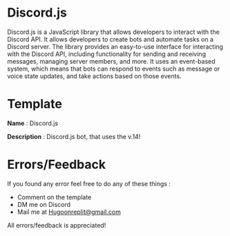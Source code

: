 # Discord.js

Discord.js is a JavaScript library that allows developers to interact with the Discord API. It allows developers to create bots and automate tasks on a Discord server. The library provides an easy-to-use interface for interacting with the Discord API, including functionality for sending and receiving messages, managing server members, and more. It uses an event-based system, which means that bots can respond to events such as message or voice state updates, and take actions based on those events.

# Template

**Name** : Discord.js

**Description** : Discord.js bot, that uses the v.14!

# Errors/Feedback

If you found any error feel free to do any of these things : 

- Comment on the template
- DM me on Discord
- Mail me at Hugoonreplit@gmail.com

All errors/feedback is appreciated!